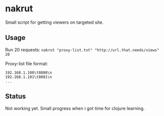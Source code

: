 # nakrut

Small script for getting viewers on targeted site. 

## Usage

Run 20 requests:
`nakrut "proxy-list.txt" "http://url.that.needs/views" 20`

Proxy-list file format:

`192.168.1.100\t8080\n`  
`192.168.1.101\t8081\n`  
`...`

## Status

Not working yet. Small progress when i got time for clojure learning.
